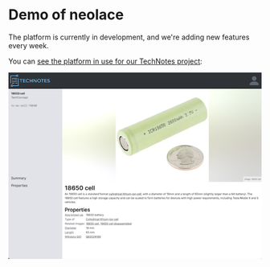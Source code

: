 # Demo of neolace

The platform is currently in development, and we're adding new features every week.

You can [see the platform in use for our TechNotes project](https://www.technotes.org/entry/tc-ec-cell-18650):

<a href="https://www.technotes.org/entry/tc-ec-cell-18650">
<img src="/demo-technotes.png" alt="TechNotes entry on '18650 cell'" class="border-gray-300 border-2">
</a>
